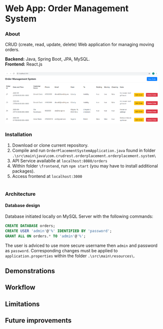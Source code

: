 # Web App: Order Management System

### About

CRUD (create, read, update, delete) Web application for managing moving orders.

**Backend:** Java, Spring Boot, JPA, MySQL.<br/>
**Frontend:** React.js
<br/><br/>
<img src="https://raw.githubusercontent.com/amoeedm/order-placement-system/master/img/main_image.PNG">

### Installation

1. Download or clone current repository.
2. Compile and run `OrderPlacementSystemApplication.java` found in folder `.\src\main\java\com.crudrest.orderplacement.orderplacement.system\`
3. API Service availablle at `localhost:8080/orders`
4. Within folder `\frontend`, run `npm start` (you may have to install additional packages).
5. Access frontend at `localhost:3000`
<br/><br/>

### Architecture

#### Database design

Database initiated locally on MySQL Server with the following commands:
```sql
CREATE DATABASE orders;
CREATE USER 'admin'@'%' IDENTIFIED BY 'password';
GRANT ALL ON orders.* TO 'admin'@'%';
```
The user is adviced to use more secure username then `admin` and password as `password`. Corresponding changes must be applied to `application.properties` within the folder `.\src\main\resources\`.



## Demonstrations

## Workflow

## Limitations

## Future improvements
